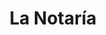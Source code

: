 ---
title: La Notaría
description: Somos Notaría Vilas y ofrecemos excelentes servicios profesionales desde 1996, lo que nos ha otorgado una amplia experiencia en el sector. Nuestro despacho notarial se encuentra bajo la dirección de Don Ricardo Vilas de Escauriaza, quien junto a un equipo conformado por nueve profesionales jóvenes y eficaces, se encarga de atender las necesidades de nuestros clientes.
---